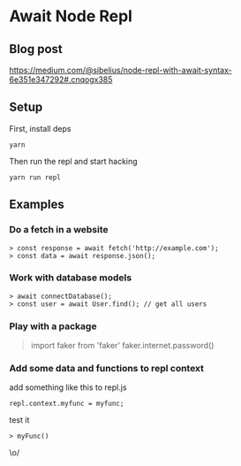 # Await Node Repl

## Blog post
https://medium.com/@sibelius/node-repl-with-await-syntax-6e351e347292#.cnqogx385

## Setup

First, install deps

```
yarn
```

Then run the repl and start hacking

```
yarn run repl
```

## Examples

### Do a fetch in a website
```
> const response = await fetch('http://example.com');
> const data = await response.json();
```

### Work with database models
```
> await connectDatabase();
> const user = await User.find(); // get all users
```

### Play with a package
> import faker from 'faker'
> faker.internet.password()

### Add some data and functions to repl context

add something like this to repl.js

```
repl.context.myfunc = myfunc;
```

test it

```
> myFunc()
```

\o/
